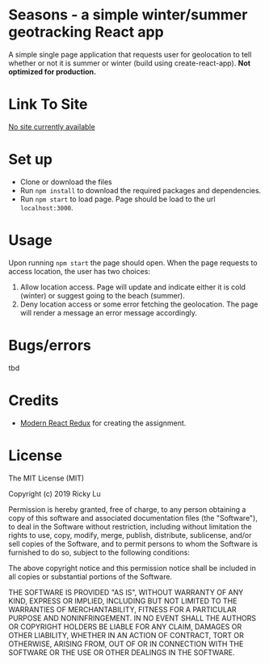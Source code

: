 # Seasons - a simple winter/summer geotracking React app
A simple single page application that requests user for geolocation to tell whether or not it is summer or winter (build using create-react-app). __Not optimized for production.__

# Link To Site
[No site currently available](#)

# Set up
* Clone or download the files
* Run `npm install` to download the required packages and dependencies.
* Run `npm start` to load page. Page should be load to the url `localhost:3000`.

# Usage
Upon running `npm start` the page should open. When the page requests to access location, the user has two choices:
1. Allow location access. Page will update and indicate either it is cold (winter) or suggest going to the beach (summer).
2. Deny location access or some error fetching the geolocation. The page will render a message an error message accordingly.

# Bugs/errors
tbd

# Credits
* [Modern React Redux](https://www.udemy.com/react-redux/) for creating the assignment.

# License
The MIT License (MIT)

Copyright (c) 2019 Ricky Lu

Permission is hereby granted, free of charge, to any person obtaining a copy of this software and associated documentation files (the "Software"), to deal in the Software without restriction, including without limitation the rights to use, copy, modify, merge, publish, distribute, sublicense, and/or sell copies of the Software, and to permit persons to whom the Software is furnished to do so, subject to the following conditions:

The above copyright notice and this permission notice shall be included in all copies or substantial portions of the Software.

THE SOFTWARE IS PROVIDED "AS IS", WITHOUT WARRANTY OF ANY KIND, EXPRESS OR IMPLIED, INCLUDING BUT NOT LIMITED TO THE WARRANTIES OF MERCHANTABILITY, FITNESS FOR A PARTICULAR PURPOSE AND NONINFRINGEMENT. IN NO EVENT SHALL THE AUTHORS OR COPYRIGHT HOLDERS BE LIABLE FOR ANY CLAIM, DAMAGES OR OTHER LIABILITY, WHETHER IN AN ACTION OF CONTRACT, TORT OR OTHERWISE, ARISING FROM, OUT OF OR IN CONNECTION WITH THE SOFTWARE OR THE USE OR OTHER DEALINGS IN THE SOFTWARE.